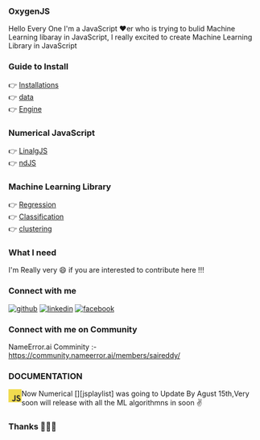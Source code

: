 ### OxygenJS

Hello Every One I'm a JavaScript :heart:er who is trying to bulid Machine Learning libaray in JavaScript, I really excited to create Machine Learning Library in JavaScript


### Guide to Install
:point_right: [Installations](https://github.com/saichandrareddy1/OxygenJS/blob/master/Docs/Installation.md)   
:point_right: [data](https://github.com/saichandrareddy1/OxygenJS/blob/master/Docs/Data.md)                     
:point_right: [Engine](https://github.com/saichandrareddy1/OxygenJS/blob/master/Docs/Engine.md)                

### Numerical JavaScript
:point_right: [LinalgJS](https://github.com/saichandrareddy1/OxygenJS/blob/master/Docs/LinalgJS.md)            
:point_right: [ndJS](https://github.com/saichandrareddy1/OxygenJS/blob/master/Docs/ndJS.md)                    

### Machine Learning Library
:point_right: [Regression](https://github.com/saichandrareddy1/OxygenJS/blob/master/Docs/Comming.md)           
:point_right: [Classification](https://github.com/saichandrareddy1/OxygenJS/blob/master/Docs/Comming.md)       
:point_right: [clustering](https://github.com/saichandrareddy1/OxygenJS/blob/master/Docs/Comming.md)           


### What I need

I'm Really very :smile: if you are interested to contribute here !!!

### Connect with me

[![github](https://cloud.githubusercontent.com/assets/17016297/18839843/0e06a67a-83d2-11e6-993a-b35a182500e0.png)][1]
[![linkedin](https://cloud.githubusercontent.com/assets/17016297/18839848/0fc7e74e-83d2-11e6-8c6a-277fc9d6e067.png)][3]
[![facebook](https://cloud.githubusercontent.com/assets/17016297/18839836/0a06deb4-83d2-11e6-8078-1d0974af0f63.png)][2]

[1]: https://github.com/saichandrareddy1
[2]: https://www.linkedin.com/in/sai-chandra-reddy-vuta-946b2b133/
[3]: https://www.facebook.com/saichandrareddy.vuta

### Connect with me on Community
NameError.ai Comminity :- https://community.nameerror.ai/members/saireddy/

### DOCUMENTATION 

Now Numerical [<img align="left" alt="JavaScript" width="26px" src="https://raw.githubusercontent.com/github/explore/80688e429a7d4ef2fca1e82350fe8e3517d3494d/topics/javascript/javascript.png" />][jsplaylist] was going to Update By Agust 15th,Very soon will release with all the ML algorithmns in soon :v:

### Thanks :pray::pray::pray:
